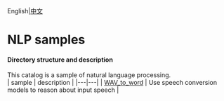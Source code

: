 English|[中文](README_CN.md)

# NLP samples

#### Directory structure and description
This catalog is a sample of natural language processing.   
| sample  | description  |
|---|---|
| [WAV_to_word](./WAV_to_word)  | Use speech conversion models to reason about input speech  |